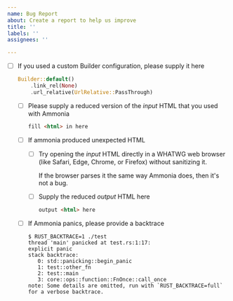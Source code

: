 ```yaml
---
name: Bug Report
about: Create a report to help us improve
title: ''
labels: ''
assignees: ''

---
```


- [ ] If you used a custom Builder configuration, please supply it here

    ```rust
    Builder::default()
        .link_rel(None)
        .url_relative(UrlRelative::PassThrough)
    ```

  - [ ] Please supply a reduced version of the *input* HTML that you used with Ammonia

    ```html
    fill <html> in here
    ```

  - [ ] If ammonia produced unexpected HTML

      - [ ] Try opening the *input* HTML directly in a WHATWG web browser (like Safari, Edge, Chrome, or Firefox) without sanitizing it.

        If the browser parses it the same way Ammonia does, then it's not a bug.

      - [ ] Supply the reduced *output* HTML here

        ```html
        output <html> here
        ```

  - [ ] If Ammonia panics, please provide a backtrace

    ```text
    $ RUST_BACKTRACE=1 ./test
    thread 'main' panicked at test.rs:1:17:
    explicit panic
    stack backtrace:
       0: std::panicking::begin_panic
       1: test::other_fn
       2: test::main
       3: core::ops::function::FnOnce::call_once
    note: Some details are omitted, run with `RUST_BACKTRACE=full` for a verbose backtrace.
    ```
